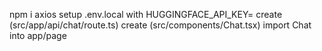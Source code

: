 npm i axios
setup .env.local with HUGGINGFACE_API_KEY=
create (src/app/api/chat/route.ts)
create (src/components/Chat.tsx)
import Chat into app/page